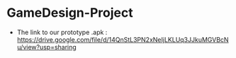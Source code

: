 # GameDesign-Project
- The link to our prototype .apk : https://drive.google.com/file/d/14QnStL3PN2xNeIjLKLUq3JJkuMGVBcNu/view?usp=sharing
